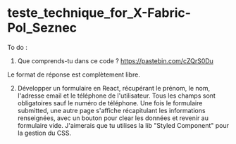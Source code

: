 # teste_technique_for_X-Fabric-Pol_Seznec

To do : 

1. Que comprends-tu dans ce code ?
https://pastebin.com/cZQrS0Du

Le format de réponse est complètement libre.

2. Développer un formulaire en React, récupérant le prénom, le nom, l'adresse email et le téléphone de l'utilisateur. Tous les champs sont obligatoires sauf le numéro de téléphone. Une fois le formulaire submitted, une autre page s'affiche récapitulant les informations renseignées, avec un bouton pour clear les données et revenir au formulaire vide.
J'aimerais que tu utilises la lib "Styled Component" pour la gestion du CSS.